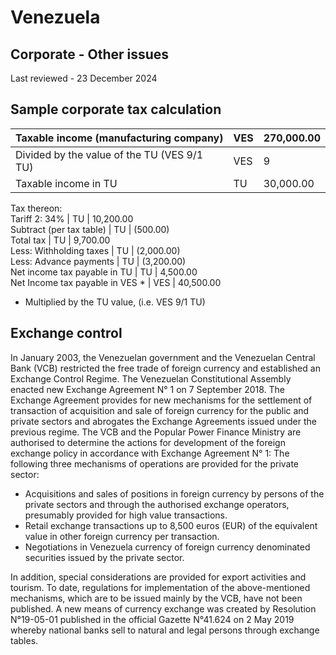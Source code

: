 # Venezuela
## Corporate - Other issues
Last reviewed - 23 December 2024
## Sample corporate tax calculation
Taxable income (manufacturing company) | VES | 270,000.00  
---|---|---  
Divided by the value of the TU (VES 9/1 TU) | VES | 9  
Taxable income in TU | TU | 30,000.00  
Tax thereon:  
Tariff 2: 34% | TU |  10,200.00  
Subtract (per tax table) | TU | (500.00)  
Total tax | TU | 9,700.00  
Less: Withholding taxes | TU | (2,000.00)  
Less: Advance payments | TU | (3,200.00)  
Net income tax payable in TU | TU | 4,500.00  
Net Income tax payable in VES * | VES | 40,500.00  
* Multiplied by the TU value, (i.e. VES 9/1 TU)
## Exchange control
In January 2003, the Venezuelan government and the Venezuelan Central Bank (VCB) restricted the free trade of foreign currency and established an Exchange Control Regime.
The Venezuelan Constitutional Assembly enacted new Exchange Agreement N° 1 on 7 September 2018. The Exchange Agreement provides for new mechanisms for the settlement of transaction of acquisition and sale of foreign currency for the public and private sectors and abrogates the Exchange Agreements issued under the previous regime.
The VCB and the Popular Power Finance Ministry are authorised to determine the actions for development of the foreign exchange policy in accordance with Exchange Agreement N° 1:
The following three mechanisms of operations are provided for the private sector:
  * Acquisitions and sales of positions in foreign currency by persons of the private sectors and through the authorised exchange operators, presumably provided for high value transactions.
  * Retail exchange transactions up to 8,500 euros (EUR) of the equivalent value in other foreign currency per transaction.
  * Negotiations in Venezuela currency of foreign currency denominated securities issued by the private sector.


In addition, special considerations are provided for export activities and tourism.
To date, regulations for implementation of the above-mentioned mechanisms, which are to be issued mainly by the VCB, have not been published. A new means of currency exchange was created by Resolution N°19-05-01 published in the official Gazette N°41.624 on 2 May 2019 whereby national banks sell to natural and legal persons through exchange tables.
